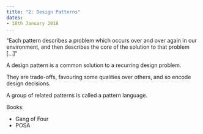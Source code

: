 ```yaml
---
title: "2: Design Patterns"
dates:
- 18th January 2018
...
```


“Each pattern describes a problem which occurs over and over again in our environment, and then describes the core of the solution to that problem […]”

A design pattern is a common solution to a recurring design problem.

They are trade-offs, favouring some qualities over others, and so encode design decisions.

A group of related patterns is called a pattern language.

Books:

- Gang of Four
- POSA
